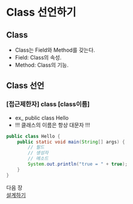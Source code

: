 # Class 선언하기  

## Class  
- Class는 Field와 Method를 갖는다.
- Field: Class의 속성.
- Method: Class의 기능.

## Class 선언
### [접근제한자] class [class이름]
- ex_ public class Hello      
- !!! 클래스의 이름은 항상 대문자 !!!
```java
public class Hello {
    public static void main(String[] args) {
        // 필드
        // 생성자
        // 메소드 
        System.out.println("true = " + true);
    }
}
```
        
다음 장        
[설계하기](20.md)
